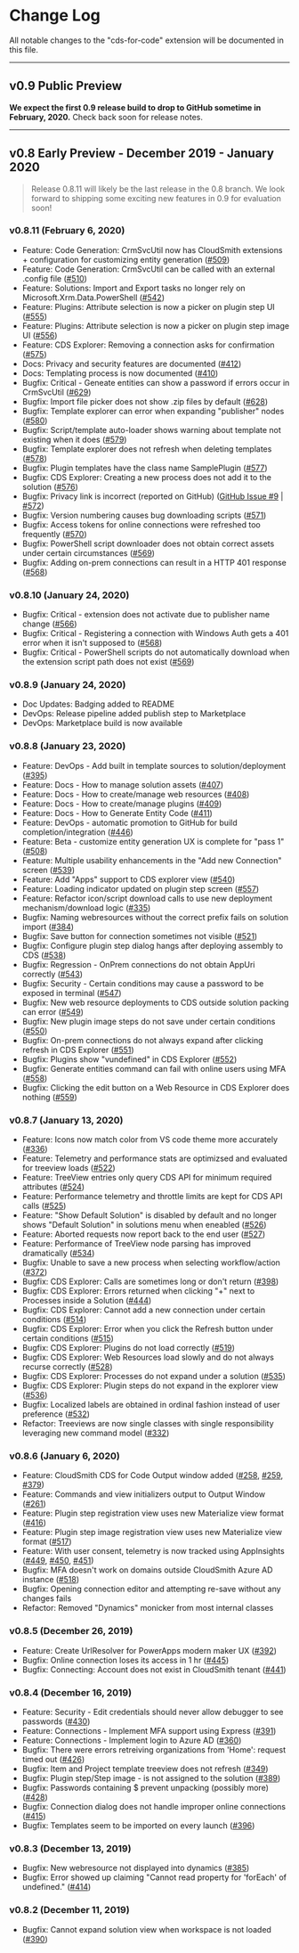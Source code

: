 # Change Log

All notable changes to the "cds-for-code" extension will be documented in this file.

---

## v0.9 Public Preview

**We expect the first 0.9 release build to drop to GitHub sometime in February, 2020.**  Check back soon for release notes.

---

## v0.8 Early Preview - December 2019 - January 2020

> Release 0.8.11 will likely be the last release in the 0.8 branch.  We look forward to shipping some exciting new features in 0.9 for evaluation soon!

### v0.8.11 (February 6, 2020)

- Feature: Code Generation: CrmSvcUtil now has CloudSmith extensions + configuration for customizing entity generation ([#509](https://dev.azure.com/cloudsmith-consulting/CloudSmith/_workitems/edit/509/))
- Feature: Code Generation: CrmSvcUtil can be called with an external .config file ([#510](https://dev.azure.com/cloudsmith-consulting/CloudSmith/_workitems/edit/510/))
- Feature: Solutions: Import and Export tasks no longer rely on Microsoft.Xrm.Data.PowerShell ([#542](https://dev.azure.com/cloudsmith-consulting/CloudSmith/_workitems/edit/542/))
- Feature: Plugins: Attribute selection is now a picker on plugin step UI ([#555](https://dev.azure.com/cloudsmith-consulting/CloudSmith/_workitems/edit/555/))
- Feature: Plugins: Attribute selection is now a picker on plugin step image UI ([#556](https://dev.azure.com/cloudsmith-consulting/CloudSmith/_workitems/edit/556/))
- Feature: CDS Explorer: Removing a connection asks for confirmation ([#575](https://dev.azure.com/cloudsmith-consulting/CloudSmith/_workitems/edit/575/))
- Docs: Privacy and security features are documented ([#412](https://dev.azure.com/cloudsmith-consulting/CloudSmith/_workitems/edit/412/))
- Docs: Templating process is now documented ([#410](https://dev.azure.com/cloudsmith-consulting/CloudSmith/_workitems/edit/410/))
- Bugfix: Critical - Geneate entities can show a password if errors occur in CrmSvcUtil ([#629](https://dev.azure.com/cloudsmith-consulting/CloudSmith/_workitems/edit/629/))
- Bugfix: Import file picker does not show .zip files by default ([#628](https://dev.azure.com/cloudsmith-consulting/CloudSmith/_workitems/edit/628/))
- Bugfix: Template explorer can error when expanding "publisher" nodes ([#580](https://dev.azure.com/cloudsmith-consulting/CloudSmith/_workitems/edit/580/))
- Bugfix: Script/template auto-loader shows warning about template not existing when it does ([#579](https://dev.azure.com/cloudsmith-consulting/CloudSmith/_workitems/edit/579/))
- Bugfix: Template explorer does not refresh when deleting templates ([#578](https://dev.azure.com/cloudsmith-consulting/CloudSmith/_workitems/edit/578/))
- Bugfix: Plugin templates have the class name SamplePlugin ([#577](https://dev.azure.com/cloudsmith-consulting/CloudSmith/_workitems/edit/577/))
- Bugfix: CDS Explorer: Creating a new process does not add it to the solution ([#576](https://dev.azure.com/cloudsmith-consulting/CloudSmith/_workitems/edit/576/))
- Bugfix: Privacy link is incorrect (reported on GitHub) ([GitHub Issue #9](https://github.com/cloudsmithconsulting/cds-for-code/issues/9) | [#572](https://dev.azure.com/cloudsmith-consulting/CloudSmith/_workitems/edit/572/))
- Bugfix: Version numbering causes bug downloading scripts ([#571](https://dev.azure.com/cloudsmith-consulting/CloudSmith/_workitems/edit/571/))
- Bugfix: Access tokens for online connections were refreshed too frequently ([#570](https://dev.azure.com/cloudsmith-consulting/CloudSmith/_workitems/edit/570/))
- Bugfix: PowerShell script downloader does not obtain correct assets under certain circumstances ([#569](https://dev.azure.com/cloudsmith-consulting/CloudSmith/_workitems/edit/569/))
- Bugfix: Adding on-prem connections can result in a HTTP 401 response ([#568](https://dev.azure.com/cloudsmith-consulting/CloudSmith/_workitems/edit/568/))

### v0.8.10 (January 24, 2020)

- Bugfix: Critical - extension does not activate due to publisher name change ([#566](https://dev.azure.com/cloudsmith-consulting/CloudSmith/_workitems/edit/566/))
- Bugfix: Critical - Registering a connection with Windows Auth gets a 401 error when it isn't supposed to ([#568](https://dev.azure.com/cloudsmith-consulting/CloudSmith/_workitems/edit/568/))
- Bugfix: Critical - PowerShell scripts do not automatically download when the extension script path does not exist ([#569](https://dev.azure.com/cloudsmith-consulting/CloudSmith/_workitems/edit/569/))

### v0.8.9 (January 24, 2020)

- Doc Updates: Badging added to README
- DevOps: Release pipeline added publish step to Marketplace
- DevOps: Marketplace build is now available

### v0.8.8 (January 23, 2020)

- Feature: DevOps - Add built in template sources to solution/deployment ([#395](https://dev.azure.com/cloudsmith-consulting/CloudSmith/_workitems/edit/395/))
- Feature: Docs - How to manage solution assets ([#407](https://dev.azure.com/cloudsmith-consulting/CloudSmith/_workitems/edit/407/))
- Feature: Docs - How to create/manage web resources ([#408](https://dev.azure.com/cloudsmith-consulting/CloudSmith/_workitems/edit/408/))
- Feature: Docs - How to create/manage plugins ([#409](https://dev.azure.com/cloudsmith-consulting/CloudSmith/_workitems/edit/409/))
- Feature: Docs - How to Generate Entity Code ([#411](https://dev.azure.com/cloudsmith-consulting/CloudSmith/_workitems/edit/411/))
- Feature: DevOps - automatic promotion to GitHub for build completion/integration ([#446](https://dev.azure.com/cloudsmith-consulting/CloudSmith/_workitems/edit/446/))
- Feature: Beta - customize entity generation UX is complete for "pass 1" ([#508](https://dev.azure.com/cloudsmith-consulting/CloudSmith/_workitems/edit/508/))
- Feature: Multiple usability enhancements in the "Add new Connection" screen ([#539](https://dev.azure.com/cloudsmith-consulting/CloudSmith/_workitems/edit/539/))
- Feature: Add "Apps" support to CDS explorer view ([#540](https://dev.azure.com/cloudsmith-consulting/CloudSmith/_workitems/edit/540/))
- Feature: Loading indicator updated on plugin step screen ([#557](https://dev.azure.com/cloudsmith-consulting/CloudSmith/_workitems/edit/557/))
- Feature: Refactor icon/script download calls to use new deployment mechanism/download logic ([#335](https://dev.azure.com/cloudsmith-consulting/CloudSmith/_workitems/edit/335/))
- Bugfix: Naming webresources without the correct prefix fails on solution import ([#384](https://dev.azure.com/cloudsmith-consulting/CloudSmith/_workitems/edit/384/))
- Bugfix: Save button for connection sometimes not visible ([#521](https://dev.azure.com/cloudsmith-consulting/CloudSmith/_workitems/edit/521/))
- Bugfix: Configure plugin step dialog hangs after deploying assembly to CDS ([#538](https://dev.azure.com/cloudsmith-consulting/CloudSmith/_workitems/edit/538/))
- Bugfix: Regression - OnPrem connections do not obtain AppUri correctly ([#543](https://dev.azure.com/cloudsmith-consulting/CloudSmith/_workitems/edit/543/))
- Bugfix: Security - Certain conditions may cause a password to be exposed in terminal ([#547](https://dev.azure.com/cloudsmith-consulting/CloudSmith/_workitems/edit/547/))
- Bugfix: New web resource deployments to CDS outside solution packing can error ([#549](https://dev.azure.com/cloudsmith-consulting/CloudSmith/_workitems/edit/549/))
- Bugfix: New plugin image steps do not save under certain conditions ([#550](https://dev.azure.com/cloudsmith-consulting/CloudSmith/_workitems/edit/550/))
- Bugfix: On-prem connections do not always expand after clicking refresh in CDS Explorer ([#551](https://dev.azure.com/cloudsmith-consulting/CloudSmith/_workitems/edit/551/))
- Bugfix: Plugins show "vundefined" in CDS Explorer ([#552](https://dev.azure.com/cloudsmith-consulting/CloudSmith/_workitems/edit/552/))
- Bugfix: Generate entities command can fail with online users using MFA ([#558](https://dev.azure.com/cloudsmith-consulting/CloudSmith/_workitems/edit/558/))
- Bugfix: Clicking the edit button on a Web Resource in CDS Explorer does nothing ([#559](https://dev.azure.com/cloudsmith-consulting/CloudSmith/_workitems/edit/559/))

### v0.8.7 (January 13, 2020)

- Feature: Icons now match color from VS code theme more accurately ([#336](https://dev.azure.com/cloudsmith-consulting/CloudSmith/_workitems/edit/336/))
- Feature: Telemetry and performance stats are optimizsed and evaluated for treeview loads ([#522](https://dev.azure.com/cloudsmith-consulting/CloudSmith/_workitems/edit/522/))
- Feature: TreeView entries only query CDS API for minimum required attributes ([#524](https://dev.azure.com/cloudsmith-consulting/CloudSmith/_workitems/edit/524/))
- Feature: Performance telemetry and throttle limits are kept for CDS API calls ([#525](https://dev.azure.com/cloudsmith-consulting/CloudSmith/_workitems/edit/525/))
- Feature: "Show Default Solution" is disabled by default and no longer shows "Default Solution" in solutions menu when eneabled ([#526](https://dev.azure.com/cloudsmith-consulting/CloudSmith/_workitems/edit/526/))
- Feature: Aborted requests now report back to the end user ([#527](https://dev.azure.com/cloudsmith-consulting/CloudSmith/_workitems/edit/527/))
- Feature: Performance of TreeView node parsing has improved dramatically ([#534](https://dev.azure.com/cloudsmith-consulting/CloudSmith/_workitems/edit/534/))
- Bugfix: Unable to save a new process when selecting workflow/action ([#372](https://dev.azure.com/cloudsmith-consulting/CloudSmith/_workitems/edit/372/))
- Bugfix: CDS Explorer: Calls are sometimes long or don't return ([#398](https://dev.azure.com/cloudsmith-consulting/CloudSmith/_workitems/edit/398/))
- Bugfix: CDS Explorer: Errors returned when clicking "+" next to Processes inside a Solution ([#444](https://dev.azure.com/cloudsmith-consulting/CloudSmith/_workitems/edit/444/))
- Bugfix: CDS Explorer: Cannot add a new connection under certain conditions ([#514](https://dev.azure.com/cloudsmith-consulting/CloudSmith/_workitems/edit/514/))
- Bugfix: CDS Explorer: Error when you click the Refresh button under certain conditions ([#515](https://dev.azure.com/cloudsmith-consulting/CloudSmith/_workitems/edit/515/))
- Bugfix: CDS Explorer: Plugins do not load correctly ([#519](https://dev.azure.com/cloudsmith-consulting/CloudSmith/_workitems/edit/519/))
- Bugfix: CDS Explorer: Web Resources load slowly and do not always recurse correctly ([#528](https://dev.azure.com/cloudsmith-consulting/CloudSmith/_workitems/edit/528/))
- Bugfix: CDS Explorer: Processes do not expand under a solution ([#535](https://dev.azure.com/cloudsmith-consulting/CloudSmith/_workitems/edit/535/))
- Bugfix: CDS Explorer: Plugin steps do not expand in the explorer view ([#536](https://dev.azure.com/cloudsmith-consulting/CloudSmith/_workitems/edit/536/))
- Bugfix: Localized labels are obtained in ordinal fashion instead of user preference ([#532](https://dev.azure.com/cloudsmith-consulting/CloudSmith/_workitems/edit/532/))
- Refactor: Treeviews are now single classes with single responsibility leveraging new command model ([#332](https://dev.azure.com/cloudsmith-consulting/CloudSmith/_workitems/edit/332))

### v0.8.6 (January 6, 2020)

- Feature: CloudSmith CDS for Code Output window added ([#258](https://dev.azure.com/cloudsmith-consulting/CloudSmith/_workitems/edit/258/), [#259](https://dev.azure.com/cloudsmith-consulting/CloudSmith/_workitems/edit/259/), [#379](https://dev.azure.com/cloudsmith-consulting/CloudSmith/_workitems/edit/378/))
- Feature: Commands and view initializers output to Output Window ([#261](https://dev.azure.com/cloudsmith-consulting/CloudSmith/_workitems/edit/259/))
- Feature: Plugin step registration view uses new Materialize view format ([#416](https://dev.azure.com/cloudsmith-consulting/CloudSmith/_workitems/edit/416/))
- Feature: Plugin step image registration view uses new Materialize view format ([#517](https://dev.azure.com/cloudsmith-consulting/CloudSmith/_workitems/edit/517/))
- Feature: With user consent, telemetry is now tracked using AppInsights ([#449](https://dev.azure.com/cloudsmith-consulting/CloudSmith/_workitems/edit/449/), [#450](https://dev.azure.com/cloudsmith-consulting/CloudSmith/_workitems/edit/450/), [#451](https://dev.azure.com/cloudsmith-consulting/CloudSmith/_workitems/edit/451/))
- Bugfix: MFA doesn't work on domains outside CloudSmith Azure AD instance ([#518](https://dev.azure.com/cloudsmith-consulting/CloudSmith/_workitems/edit/518/))
- Bugfix: Opening connection editor and attempting re-save without any changes fails
- Refactor: Removed "Dynamics" monicker from most internal classes

### v0.8.5 (December 26, 2019)

- Feature: Create UrlResolver for PowerApps modern maker UX ([#392](https://dev.azure.com/cloudsmith-consulting/CloudSmith/_workitems/edit/392/))
- Bugfix: Online connection loses its access in 1 hr ([#445](https://dev.azure.com/cloudsmith-consulting/CloudSmith/_workitems/edit/445/))
- Bugfix: Connecting: Account does not exist in CloudSmith tenant ([#441](https://dev.azure.com/cloudsmith-consulting/CloudSmith/_workitems/edit/441/))

### v0.8.4 (December 16, 2019)

- Feature: Security - Edit credentials should never allow debugger to see passwords ([#430](https://dev.azure.com/cloudsmith-consulting/CloudSmith/_workitems/edit/430/))
- Feature: Connections - Implement MFA support using Express ([#391](https://dev.azure.com/cloudsmith-consulting/CloudSmith/_workitems/edit/391/))
- Feature: Connections - Implement login to Azure AD ([#360](https://dev.azure.com/cloudsmith-consulting/CloudSmith/_workitems/edit/360/))
- Bugfix: There were errors retreiving organizations from 'Home': request timed out ([#426]((https://dev.azure.com/cloudsmith-consulting/CloudSmith/_workitems/edit/426/)))
- Bugfix: Item and Project template treeview does not refresh ([#349](https://dev.azure.com/cloudsmith-consulting/CloudSmith/_workitems/edit/349/))
- Bugfix: Plugin step/Step image - is not assigned to the solution ([#389](https://dev.azure.com/cloudsmith-consulting/CloudSmith/_workitems/edit/389/))
- Bugfix: Passwords containing $ prevent unpacking (possibly more) ([#428](https://dev.azure.com/cloudsmith-consulting/CloudSmith/_workitems/edit/428/))
- Bugfix: Connection dialog does not handle improper online connections ([#415](https://dev.azure.com/cloudsmith-consulting/CloudSmith/_workitems/edit/415/))
- Bugfix: Templates seem to be imported on every launch ([#396](https://dev.azure.com/cloudsmith-consulting/CloudSmith/_workitems/edit/396/))

### v0.8.3 (December 13, 2019)

- Bugfix: New webresource not displayed into dynamics ([#385](https://dev.azure.com/cloudsmith-consulting/CloudSmith/_workitems/edit/385/))
- Bugfix: Error showed up claiming "Cannot read property for 'forEach' of undefined." ([#414](https://dev.azure.com/cloudsmith-consulting/CloudSmith/_workitems/edit/414/))

### v0.8.2 (December 11, 2019)

- Bugfix: Cannot expand solution view when workspace is not loaded ([#390](https://dev.azure.com/cloudsmith-consulting/CloudSmith/_workitems/edit/390/))

